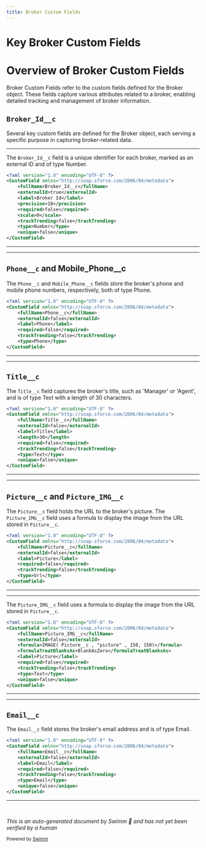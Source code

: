 ```yaml
---
title: Broker Custom Fields
---
```

# Key Broker Custom Fields

# Overview of Broker Custom Fields

Broker Custom Fields refer to the custom fields defined for the Broker object. These fields capture various attributes related to a broker, enabling detailed tracking and management of broker information.

## <SwmToken path="force-app/main/default/objects/Broker__c/fields/Broker_Id__c.field-meta.xml" pos="3:4:4" line-data="    &lt;fullName&gt;Broker_Id__c&lt;/fullName&gt;">`Broker_Id__c`</SwmToken>

Several key custom fields are defined for the Broker object, each serving a specific purpose in capturing broker-related data.

<SwmSnippet path="/force-app/main/default/objects/Broker__c/fields/Broker_Id__c.field-meta.xml" line="1">

---

The <SwmToken path="force-app/main/default/objects/Broker__c/fields/Broker_Id__c.field-meta.xml" pos="3:4:4" line-data="    &lt;fullName&gt;Broker_Id__c&lt;/fullName&gt;">`Broker_Id__c`</SwmToken> field is a unique identifier for each broker, marked as an external ID and of type Number.

```xml
<?xml version="1.0" encoding="UTF-8" ?>
<CustomField xmlns="http://soap.sforce.com/2006/04/metadata">
    <fullName>Broker_Id__c</fullName>
    <externalId>true</externalId>
    <label>Broker Id</label>
    <precision>18</precision>
    <required>false</required>
    <scale>0</scale>
    <trackTrending>false</trackTrending>
    <type>Number</type>
    <unique>false</unique>
</CustomField>
```

---

</SwmSnippet>

<SwmSnippet path="/force-app/main/default/objects/Broker__c/fields/Phone__c.field-meta.xml" line="1">

---

## <SwmToken path="force-app/main/default/objects/Broker__c/fields/Phone__c.field-meta.xml" pos="3:4:4" line-data="    &lt;fullName&gt;Phone__c&lt;/fullName&gt;">`Phone__c`</SwmToken> and Mobile_Phone__c

The <SwmToken path="force-app/main/default/objects/Broker__c/fields/Phone__c.field-meta.xml" pos="3:4:4" line-data="    &lt;fullName&gt;Phone__c&lt;/fullName&gt;">`Phone__c`</SwmToken> and `Mobile_Phone__c` fields store the broker's phone and mobile phone numbers, respectively, both of type Phone.

```xml
<?xml version="1.0" encoding="UTF-8" ?>
<CustomField xmlns="http://soap.sforce.com/2006/04/metadata">
    <fullName>Phone__c</fullName>
    <externalId>false</externalId>
    <label>Phone</label>
    <required>false</required>
    <trackTrending>false</trackTrending>
    <type>Phone</type>
</CustomField>

```

---

</SwmSnippet>

<SwmSnippet path="/force-app/main/default/objects/Broker__c/fields/Title__c.field-meta.xml" line="1">

---

## <SwmToken path="force-app/main/default/objects/Broker__c/fields/Title__c.field-meta.xml" pos="3:4:4" line-data="    &lt;fullName&gt;Title__c&lt;/fullName&gt;">`Title__c`</SwmToken>

The <SwmToken path="force-app/main/default/objects/Broker__c/fields/Title__c.field-meta.xml" pos="3:4:4" line-data="    &lt;fullName&gt;Title__c&lt;/fullName&gt;">`Title__c`</SwmToken> field captures the broker's title, such as 'Manager' or 'Agent', and is of type Text with a length of 30 characters.

```xml
<?xml version="1.0" encoding="UTF-8" ?>
<CustomField xmlns="http://soap.sforce.com/2006/04/metadata">
    <fullName>Title__c</fullName>
    <externalId>false</externalId>
    <label>Title</label>
    <length>30</length>
    <required>false</required>
    <trackTrending>false</trackTrending>
    <type>Text</type>
    <unique>false</unique>
</CustomField>
```

---

</SwmSnippet>

<SwmSnippet path="/force-app/main/default/objects/Broker__c/fields/Picture__c.field-meta.xml" line="1">

---

## <SwmToken path="force-app/main/default/objects/Broker__c/fields/Picture__c.field-meta.xml" pos="3:4:4" line-data="    &lt;fullName&gt;Picture__c&lt;/fullName&gt;">`Picture__c`</SwmToken> and <SwmToken path="force-app/main/default/objects/Broker__c/fields/Picture_IMG__c.field-meta.xml" pos="3:4:4" line-data="    &lt;fullName&gt;Picture_IMG__c&lt;/fullName&gt;">`Picture_IMG__c`</SwmToken>

The <SwmToken path="force-app/main/default/objects/Broker__c/fields/Picture__c.field-meta.xml" pos="3:4:4" line-data="    &lt;fullName&gt;Picture__c&lt;/fullName&gt;">`Picture__c`</SwmToken> field holds the URL to the broker's picture. The <SwmToken path="force-app/main/default/objects/Broker__c/fields/Picture_IMG__c.field-meta.xml" pos="3:4:4" line-data="    &lt;fullName&gt;Picture_IMG__c&lt;/fullName&gt;">`Picture_IMG__c`</SwmToken> field uses a formula to display the image from the URL stored in <SwmToken path="force-app/main/default/objects/Broker__c/fields/Picture__c.field-meta.xml" pos="3:4:4" line-data="    &lt;fullName&gt;Picture__c&lt;/fullName&gt;">`Picture__c`</SwmToken>.

```xml
<?xml version="1.0" encoding="UTF-8" ?>
<CustomField xmlns="http://soap.sforce.com/2006/04/metadata">
    <fullName>Picture__c</fullName>
    <externalId>false</externalId>
    <label>Picture</label>
    <required>false</required>
    <trackTrending>false</trackTrending>
    <type>Url</type>
</CustomField>

```

---

</SwmSnippet>

<SwmSnippet path="/force-app/main/default/objects/Broker__c/fields/Picture_IMG__c.field-meta.xml" line="1">

---

The <SwmToken path="force-app/main/default/objects/Broker__c/fields/Picture_IMG__c.field-meta.xml" pos="3:4:4" line-data="    &lt;fullName&gt;Picture_IMG__c&lt;/fullName&gt;">`Picture_IMG__c`</SwmToken> field uses a formula to display the image from the URL stored in <SwmToken path="force-app/main/default/objects/Broker__c/fields/Picture_IMG__c.field-meta.xml" pos="5:7:7" line-data="    &lt;formula&gt;IMAGE( Picture__c , &quot;picture&quot; , 150, 150)&lt;/formula&gt;">`Picture__c`</SwmToken>.

```xml
<?xml version="1.0" encoding="UTF-8" ?>
<CustomField xmlns="http://soap.sforce.com/2006/04/metadata">
    <fullName>Picture_IMG__c</fullName>
    <externalId>false</externalId>
    <formula>IMAGE( Picture__c , "picture" , 150, 150)</formula>
    <formulaTreatBlanksAs>BlankAsZero</formulaTreatBlanksAs>
    <label>Picture</label>
    <required>false</required>
    <trackTrending>false</trackTrending>
    <type>Text</type>
    <unique>false</unique>
</CustomField>
```

---

</SwmSnippet>

<SwmSnippet path="/force-app/main/default/objects/Broker__c/fields/Email__c.field-meta.xml" line="1">

---

## <SwmToken path="force-app/main/default/objects/Broker__c/fields/Email__c.field-meta.xml" pos="3:4:4" line-data="    &lt;fullName&gt;Email__c&lt;/fullName&gt;">`Email__c`</SwmToken>

The <SwmToken path="force-app/main/default/objects/Broker__c/fields/Email__c.field-meta.xml" pos="3:4:4" line-data="    &lt;fullName&gt;Email__c&lt;/fullName&gt;">`Email__c`</SwmToken> field stores the broker's email address and is of type Email.

```xml
<?xml version="1.0" encoding="UTF-8" ?>
<CustomField xmlns="http://soap.sforce.com/2006/04/metadata">
    <fullName>Email__c</fullName>
    <externalId>false</externalId>
    <label>Email</label>
    <required>false</required>
    <trackTrending>false</trackTrending>
    <type>Email</type>
    <unique>false</unique>
</CustomField>
```

---

</SwmSnippet>

&nbsp;

*This is an auto-generated document by Swimm 🌊 and has not yet been verified by a human*

<SwmMeta version="3.0.0" repo-id="Z2l0aHViJTNBJTNBZHJlYW1ob3VzZS1sd2MlM0ElM0FTd2ltbS1EZW1v" repo-name="dreamhouse-lwc"><sup>Powered by [Swimm](/)</sup></SwmMeta>
